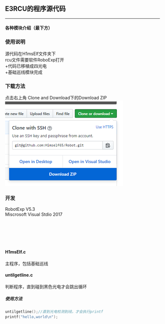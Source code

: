 ## E3RCU的程序源代码
*** 
#### 各种模块介绍（最下方）
### 使用说明
源代码在H1msElf文件夹下
<br>rcu文件需要软件RoboExp打开
<br> +代码已移植成四光电
<br> +基础巡线模块完成
### 下载方法
点击右上角 Clone and Download下的Download ZIP<br>
![github](https://github.com/Himself65/Robot/blob/master/downloadPicture.PNG)  
### 开发
RobotExp V5.3
<br>Miscrosoft Visual Stdio 2017
<br>
<br>
<br>
<br>
<br>
<br>
#### H1msElf.c
主程序，包括基础巡线
#### untilgetline.c
判断程序，直到碰到黑色光电才会跳出循环
##### 使用方法
```c
untilgetline();//直到光电检测到线，才会执行printf
printf("hello,world\n");
